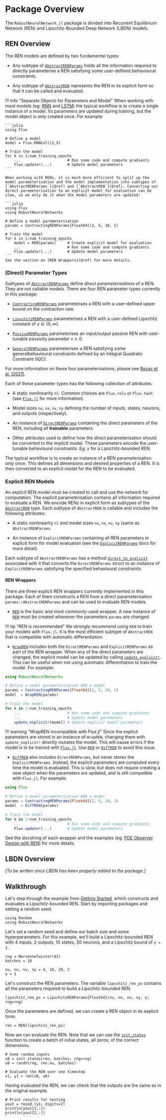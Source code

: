 # Package Overview

The `RobustNeuralNetwork.jl` package is divided into Recurrent Equilibrium Network (REN) and Lipschitz-Bounded Deep Network (LBDN) models.


## REN Overview

The REN models are defined by two fundamental types:

- Any subtype of [`AbstractRENParams`](@ref) holds all the information required to directly parameterise a REN satisfying some user-defined behavioural constraints.

- Any subtype of [`AbstractREN`](@ref) represents the REN in its explicit form so that it can be called and evaluated.

!!! info "Separate Objects for Parameters and Model"
    When working with most models (eg: [RNN](https://fluxml.ai/Flux.jl/stable/models/layers/#Flux.RNN) and [LSTM](https://fluxml.ai/Flux.jl/stable/models/layers/#Flux.LSTM)) the typical workflow is to create a single instance of a model. Its parameters are updated during training, but the model object is only created once. For example:

    ```julia
    using Flux

    # Define a model
    model = Flux.RNNCell(2,5)

    # Train the model
    for k in 1:num_training_epochs
        ...                     # Run some code and compute gradients
        Flux.update!(...)       # Update model parameters
    ```

    When working with RENs, it is much more efficient to split up the model parameterisation and the model implementation into subtypes of [`AbstractRENParams`](@ref) and [`AbstractREN`](@ref). Converting our direct parameterisation to an explicit model for evaluation can be slow, so we only do it when the model parameters are updated:

    ```julia
    using Flux
    using RobustNeuralNetworks

    # Define a model parameterisation
    params = ContractingRENParams{Float64}(2, 5, 10, 1)

    # Train the model
    for k in 1:num_training_epochs
        model = REN(params)     # Create explicit model for evaluation
        ...                     # Run some code and compute gradients
        Flux.update!(...)       # Update model parameters
    ```
    See the section on [REN Wrappers](@ref) for more details.

### (Direct) Parameter Types

Subtypes of [`AbstractRENParams`](@ref) define *direct parameterisations* of a REN. They are not callable models. There are four REN parameter types currently in this package:

- [`ContractingRENParams`](@ref) parameterises a REN with a user-defined upper bound on the contraction rate.

- [`LipschitzRENParams`](@ref) parameterises a REN with a user-defined Lipschitz constant of $\gamma \in (0,\infty)$.

- [`PassiveRENParams`](@ref) parameterises an input/output passive REN with user-tunable passivity parameter $\nu \ge 0$.

- [`GeneralRENParams`](@ref) parameterises a REN satisfying some generalbehavioural constraints defined by an Integral Quadratic Constraint (IQC).

For more information on these four parameterisations, please see [Revay et al. (2021)](https://doi.org/10.48550/arXiv.2104.05942).

Each of these parameter types has the following collection of attributes:

- A static nonlinearity `nl`. Common choices are `Flux.relu` or `Flux.tanh` (see [`Flux.jl`](http://fluxml.ai/Flux.jl/stable/) for more information).

- Model sizes `nu`, `nx`, `nv`, `ny` defining the number of inputs, states, neurons, and outputs (respectively).

- An instance of [`DirectRENParams`](@ref) containing the direct parameters of the REN, including all **trainable** parameters.

- Other attributes used to define how the direct parameterisation should be converted to the implicit model. These parameters encode the user-tunable behavioural constraints. Eg: $\gamma$ for a Lipschitz-bounded REN.

The typical workflow is to create an instance of a REN parameterisation only once. This defines all dimensions and desired properties of a REN. It is then converted to an explicit model for the REN to be evaluated.



### Explicit REN Models

An *explicit* REN model must be created to call and use the network for computation. The explicit parameterisation contains all information required to evaluate a REN. We encode RENs in explicit form as subtypes of the [`AbstractREN`](@ref) type. Each subtype of `AbstractREN` is callable and includes the following attributes:

- A static nonlinearity `nl` and model sizes `nu`, `nx`, `nv`, `ny` (same as `AbstractRENParams`.

- An instance of `ExplicitRENParams` containing all REN parameters in explicit form for model evaluation (see the [`ExplicitRENParams`](@ref) docs for more detail).

Each subtype of `AbstractRENParams` has a method [`direct_to_explicit`](@ref) associated with it that converts the `DirectRENParams` struct to an instance of `ExplicitRENParams` satisfying the specified behavioural constraints.


#### REN Wrappers

There are three explicit REN wrappers currently implemented in this package. Each of them constructs a REN from a direct parameterisation `params::AbstractRENParams` and can be used to evaluate REN models.

- [`REN`](@ref) is the basic and most commonly-used wrapper. A new instance of [`REN`](@ref) must be created whenever the parameters `params` are changed.

!!! tip "REN is recommended"
    We strongly recommend using `REN` to train your models with `Flux.jl`. It is the most efficient subtype of `AbstractREN` that is compatible with automatic differentiation.

- [`WrapREN`](@ref) includes both the `DirectRENParams` and `ExplicitRENParams` as part of the REN wrapper. When any of the direct parameters are changed, the explicit model can be updated by calling [`update_explicit!`](@ref). This can be useful when not using automatic differentiation to train the model. For example:

```julia
using RobustNeuralNetworks

# Define a model parameterisation AND a model
params = ContractingRENParams{Float64}(2, 5, 10, 1)
model  = WrapREN(params)

# Train the model
for k in 1:num_training_epochs
    ...                     # Run some code and compute gradients
    ...                     # Update model parameters
    update_explicit!(model) # Update explicit model parameters
```

!!! warning "WrapREN incompatible with Flux.jl"
    Since the explicit parameters are stored in an instance of `WrapREN`, changing them with `update_explicit!` directly mutates the model. This will cause errors if the model is to be trained with [`Flux.jl`](http://fluxml.ai/Flux.jl/stable/). Use [`REN`](@ref) or [`DiffREN`](@ref) to avoid this issue.

- [`DiffREN`](@ref) also includes `DirectRENParams`, but never stores the `ExplicitRENParams`. Instead, the explicit parameters are computed every time the model is evaluated. This is slow, but does not require creating a new object when the parameters are updated, and is still compatible with `Flux.jl`. For example:

```julia
using Flux

# Define a model parameterisation AND a model
params = ContractingRENParams{Float64}(2, 5, 10, 1)
model  = DiffREN(params)

# Train the model
for k in 1:num_training_epochs
    ...                     # Run some code and compute gradients
    Flux.update!(...)       # Update model parameters
```

See the docstring of each wrapper and the examples (eg: [PDE Observer Design with REN](@ref)) for more details.


## LBDN Overview

*[To be written once LBDN has been properly added to the package.]*


## Walkthrough

Let's step through the example from [Getting Started](@ref), which constructs and evaluates a Lipschitz-bounded REN. Start by importing packages and setting a random seed.

```@example walkthrough
using Random
using RobustNeuralNetworks
```

Let's set a random seed and define our batch size and some hyperparameters. For this example, we'll build a Lipschitz-bounded REN with 4 inputs, 2 outputs, 10 states, 20 neurons, and a Lipschitz bound of `γ = 1`.

```@example walkthrough
rng = MersenneTwister(42)
batches = 10

nu, nx, nv, ny = 4, 10, 20, 2
γ = 1
```

Let's construct the REN parameters. The variable `lipschitz_ren_ps` contains all the parameters required to build a Lipschitz-bounded REN.

```@example walkthrough
lipschitz_ren_ps = LipschitzRENParams{Float64}(nu, nx, nv, ny, γ; rng=rng)
```

Once the parameters are defined, we can create a REN object in its explicit form.

```@example walkthrough
ren = REN(lipschitz_ren_ps)
```

Now we can evaluate the REN. Note that we can use the [`init_states`](@ref) function to create a batch of initial states, all zeros, of the correct dimensions.

```@example walkthrough
# Some random inputs
x0 = init_states(ren, batches; rng=rng)
u0 = randn(rng, ren.nu, batches)

# Evaluate the REN over one timestep
x1, y1 = ren(x0, u0)
```

Having evaluated the REN, we can check that the outputs are the same as in the original example.

```@example walkthrough
# Print results for testing
yout = round.(y1; digits=2)
println(yout[1,:])
println(yout[2,:])
```


